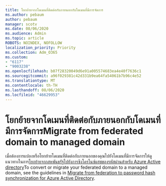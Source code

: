 ```yaml
---
title: โยกย้ายจากโดเมนที่ติดต่อกับภายนอกกับโดเมนที่มีการจัดการ
ms.author: pebaum
author: pebaum
manager: scotv
ms.date: 08/06/2020
ms.audience: Admin
ms.topic: article
ROBOTS: NOINDEX, NOFOLLOW
localization_priority: Priority
ms.collection: Adm_O365
ms.custom:
- "6117"
- "9003238"
ms.openlocfilehash: b07f28320049d6e91a005574683ea4e40f7636c1
ms.sourcegitcommit: a96f029381c42d331b9ea64fa54061b7b96c4e52
ms.translationtype: MT
ms.contentlocale: th-TH
ms.lasthandoff: 08/06/2020
ms.locfileid: "46629953"
---
```

# <a name="migrate-from-federated-domain-to-managed-domain"></a><span data-ttu-id="983d0-102">โยกย้ายจากโดเมนที่ติดต่อกับภายนอกกับโดเมนที่มีการจัดการ</span><span class="sxs-lookup"><span data-stu-id="983d0-102">Migrate from federated domain to managed domain</span></span>

<span data-ttu-id="983d0-103">เมื่อต้องการแปลงหรือโยกย้ายโดเมนที่ติดต่อกับภายนอกของคุณไปยังโดเมนที่มีการจัดการให้ดูแนวทางในการ[โยกย้ายจากสหพันธรัฐไปยังการซิงโครไนซ์แฮชของรหัสผ่านสำหรับ Azure Active directory](https://docs.microsoft.com/azure/active-directory/hybrid/plan-migrate-adfs-password-hash-sync)</span><span class="sxs-lookup"><span data-stu-id="983d0-103">To convert or migrate your federated domain to a managed domain, see the guidelines in [Migrate from federation to password hash synchronization for Azure Active Directory](https://docs.microsoft.com/azure/active-directory/hybrid/plan-migrate-adfs-password-hash-sync).</span></span>